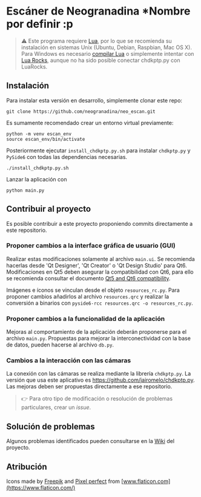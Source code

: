 # Escáner de Neogranadina *Nombre por definir :p

> :warning: Este programa requiere [Lua](http://www.lua.org/home.html), por lo que se recomienda su instalación en sistemas Unix (Ubuntu, Debian, Raspbian, Mac OS X). Para Windows es necesario [compilar Lua](http://lua-users.org/wiki/BuildingLua) o simplemente intentar con [Lua Rocks](https://github.com/luarocks/luarocks/wiki/Installation-instructions-for-Windows), aunque no ha sido posible conectar chdkptp.py con LuaRocks.  

## Instalación

Para instalar esta versión en desarrollo, simplemente clonar este repo:

```shell
git clone https://github.com/neogranadina/neo_escan.git
```

Es sumamente recomendado crear un entorno virtual previamente:

```shell
python -m venv escan_env
source escan_env/bin/activate
```

Posteriormente ejecutar `install_chdkptp.py.sh` para instalar `chdkptp.py` y `PySide6` con todas las dependencias necesarias.

```shell
./install_chdkptp.py.sh
```

Lanzar la aplicación con

```shell
python main.py
```

## Contribuir al proyecto

Es posible contribuir a este proyecto proponiendo commits directamente a este repositorio.

### Proponer cambios a la interface gráfica de usuario (GUI)

Realizar estas modificaciones solamente al archivo `main.ui`. Se recomienda hacerlas desde 'Qt Designer', 'Qt Creator' o 'Qt Design Studio' para Qt6. Modificaciones en Qt5 deben asegurar la compatibilidad con Qt6, para ello se recomienda consultar el documento [Qt5 and Qt6 compatibility](https://doc-snapshots.qt.io/qt6-dev/cmake-qt5-and-qt6-compatibility.html).

Imágenes e íconos se vinculan desde el objeto `resources_rc.py`. Para proponer cambios añadirlos al archivo `resources.qrc` y realizar la conversión a binarios con `pyside6-rcc resources.qrc -o resources_rc.py`.

### Proponer cambios a la funcionalidad de la aplicación

Mejoras al comportamiento de la aplicación deberán proponerse para el archivo `main.py`. Propuestas para mejorar la interconectividad con la base de datos, pueden hacerse al archivo `db.py`.

### Cambios a la interacción con las cámaras

La conexión con las cámaras se realiza mediante la librería `chdkptp.py`. La versión que usa este aplicativo es <https://github.com/jairomelo/chdkptp.py>. Las mejoras deben ser propuestas directamente a ese repositorio.

> :point_right: Para otro tipo de modificación o resolución de problemas particulares, crear un *issue*.

## Solución de problemas

Algunos problemas identificados pueden consultarse en la [Wiki](https://github.com/neogranadina/neo_escan/wiki/Error-track) del proyecto.

## Atribución

Icons made by [Freepik](https://www.freepik.com) and [Pixel perfect](https://www.flaticon.com/authors/pixel-perfect) from [www.flaticon.com](https://www.flaticon.com/)
